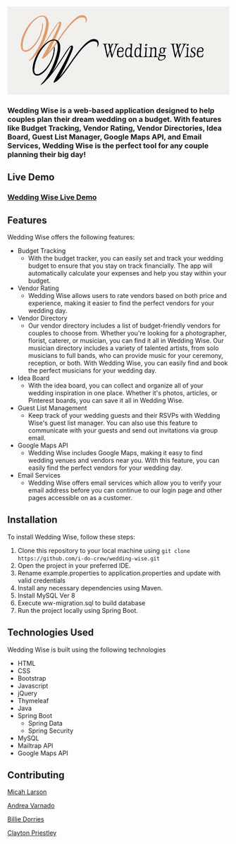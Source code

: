 <div align="center">
<img src="src/main/resources/static/img/wedding_wise_logo_and_brand.png"  height="200">
</div>

### Wedding Wise is a web-based application designed to help couples plan their dream wedding on a budget. With features like Budget Tracking, Vendor Rating, Vendor Directories, Idea Board, Guest List Manager, Google Maps API, and Email Services, Wedding Wise is the perfect tool for any couple planning their big day!


## Live Demo
### [Wedding Wise Live Demo](https://weddingwise.online:8080/)


## Features

Wedding Wise offers the following features:

- Budget Tracking 
  - With the budget tracker, you can easily set and track your wedding budget to ensure that you stay on track financially. The app will automatically calculate your expenses and help you stay within your budget.
- Vendor Rating
  - Wedding Wise allows users to rate vendors based on both price and experience, making it easier to find the perfect vendors for your wedding day.
- Vendor Directory
  - Our vendor directory includes a list of budget-friendly vendors for couples to choose from. Whether you're looking for a photographer, florist, caterer, or musician, you can find it all in Wedding Wise. Our musician directory includes a variety of talented artists, from solo musicians to full bands, who can provide music for your ceremony, reception, or both. With Wedding Wise, you can easily find and book the perfect musicians for your wedding day.
- Idea Board
  - With the idea board, you can collect and organize all of your wedding inspiration in one place. Whether it's photos, articles, or Pinterest boards, you can save it all in Wedding Wise.
- Guest List Management
  - Keep track of your wedding guests and their RSVPs with Wedding Wise's guest list manager. You can also use this feature to communicate with your guests and send out invitations via group email.
- Google Maps API
  - Wedding Wise includes Google Maps, making it easy to find wedding venues and vendors near you. With this feature, you can easily find the perfect vendors for your wedding day.
- Email Services
  - Wedding Wise offers email services which allow you to verify your email address before you can continue to our login page and other pages accessible on as a customer.


## Installation

To install Wedding Wise, follow these steps:

1. Clone this repository to your local machine using `git clone https://github.com/i-do-crew/wedding-wise.git`
2. Open the project in your preferred IDE.
3. Rename example.properties to application.properties and update with valid credentials
3. Install any necessary dependencies using Maven.
4. Install MySQL Ver 8
5. Execute ww-migration.sql to build database
4. Run the project locally using Spring Boot.


## Technologies Used

Wedding Wise is built using the following technologies

- HTML
- CSS
- Bootstrap
- Javascript
- jQuery
- Thymeleaf
- Java
- Spring Boot
  - Spring Data
  - Spring Security
- MySQL
- Mailtrap API
- Google Maps API


## Contributing
[Micah Larson](https://github.com/micah810)

[Andrea Varnado](https://github.com/andvarna99)

[Billie Dorries](https://github.com/BDorries)

[Clayton Priestley](https://github.com/cpriestley)
